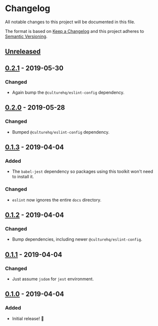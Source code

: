 # Changelog

All notable changes to this project will be documented in this file.

The format is based on [Keep a Changelog](http://keepachangelog.com/en/1.0.0/) and this project adheres to [Semantic Versioning](http://semver.org/spec/v2.0.0.html).

## [Unreleased]

## [0.2.1] - 2019-05-30
### Changed
- Again bump the `@culturehq/eslint-config` dependency.

## [0.2.0] - 2019-05-28
### Changed
- Bumped `@culturehq/eslint-config` dependency.

## [0.1.3] - 2019-04-04
### Added
- The `babel-jest` dependency so packages using this toolkit won't need to install it.

### Changed
- `eslint` now ignores the entire `docs` directory.

## [0.1.2] - 2019-04-04
### Changed
- Bump dependencies, including newer `@culturehq/eslint-config`.

## [0.1.1] - 2019-04-04
### Changed
- Just assume `jsdom` for `jest` environment.

## [0.1.0] - 2019-04-04
### Added
- Initial release! 🎉

[unreleased]: https://github.com/CultureHQ/scripts/compare/v0.2.1...HEAD
[0.2.1]: https://github.com/CultureHQ/scripts/compare/v0.2.0...v0.2.1
[0.2.0]: https://github.com/CultureHQ/scripts/compare/v0.1.3...v0.2.0
[0.1.3]: https://github.com/CultureHQ/scripts/compare/v0.1.2...v0.1.3
[0.1.2]: https://github.com/CultureHQ/scripts/compare/v0.1.1...v0.1.2
[0.1.1]: https://github.com/CultureHQ/scripts/compare/v0.1.0...v0.1.1
[0.1.0]: https://github.com/CultureHQ/scripts/compare/54cad2...v0.1.0
